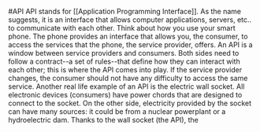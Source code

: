 #API
API stands for [[Application Programming Interface]]. As the name suggests, it is an interface that allows computer applications, servers, etc.. to communicate with each other. Think about how you use your smart phone. The phone provides an interface that allows you, the consumer, to access the services that the phone, the service provider, offers. An API is a window between service providers and consumers. Both sides need to follow a contract--a set of rules--that define how they can interact with each other; this is where the API comes into play. If the service provider changes, the consumer should not have any difficulty to access the same service. 
Another real life example of an API is the electric wall socket. All electronic devices (consumers) have power chords that are designed to connect to the socket. On the other side, electricity provided by the socket can have many sources: it could be from a nuclear powerplant or a hydroelectric dam. Thanks to the wall socket (the API), the 